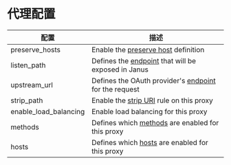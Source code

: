 # 代理配置

| 配置         | 描述                                                                            |
|-----------------------|----------------------------------------------------------------------------------------|
| preserve_hosts        | Enable the [preserve host](/docs/proxy/preserve_host_property.md) definition           |
| listen_path           | Defines the [endpoint](/docs/proxy/request_uri.md) that will be exposed in Janus       |
| upstream_url          | Defines the OAuth provider's [endpoint](/docs/proxy/upstream_url.md) for the request   |
| strip_path            | Enable the [strip URI](/docs/proxy/strip_uri_property.md) rule on this proxy           |
| enable_load_balancing | Enable load balancing for this proxy                                                   |
| methods               | Defines which [methods](/docs/proxy/request_http_method.md) are enabled for this proxy |
| hosts                 | Defines which [hosts](/docs/proxy/request_http_header.md) are enabled for this proxy   |
